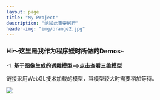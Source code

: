```yaml
---
layout: page
title: "My Project"
description: "绝知此事要躬行"
header-img: "img/orange2.jpg"
---
```


### Hi～这里是我作为程序媛时所做的Demos~

-1. [**基于图像生成的透雕模型-->点击查看三维模型**](http://adastaybrave.com/demos/threejs/CarvedModels_obj-loader.html)
 
链接采用WebGL技术加载的模型，当模型较大时需要稍加等待。

![](http://7xq62e.com1.z0.glb.clouddn.com/photo.png)










